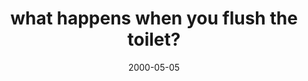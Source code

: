 ---
layout: base.njk
title : 'what happens when you flush the toilet?' 
view_title : 'what happens when you flush the toilet?' 
year : '2000' 
date : '2000-05-05' 
img_file : '/drawing/flushto.png' 
html_file : 'whathappe' 
next_html : 'backwhen.html' 
year_order : '277' 
permalink : "title/{{html_file}}.html"
---